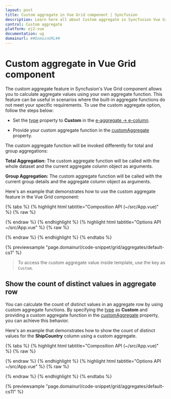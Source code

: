 ```yaml
---
layout: post
title: Custom aggregate in Vue Grid component | Syncfusion
description: Learn here all about Custom aggregate in Syncfusion Vue Grid component of Syncfusion Essential JS 2 and more.
control: Custom aggregate 
platform: ej2-vue
documentation: ug
domainurl: ##DomainURL##
---
```


# Custom aggregate in Vue Grid component

The custom aggregate feature in Syncfusion's Vue Grid component allows you to calculate aggregate values using your own aggregate function. This feature can be useful in scenarios where the built-in aggregate functions do not meet your specific requirements. To use the custom aggregate option, follow the steps below:

* Set the [type](https://ej2.syncfusion.com/vue/documentation/api/grid/aggregateColumnDirective/#type) property to **Custom** in the [e-aggregate -> e-column](https://ej2.syncfusion.com/vue/documentation/api/grid/aggregateColumnDirective/).

* Provide your custom aggregate function in the [customAggregate](https://ej2.syncfusion.com/vue/documentation/api/grid/aggregateColumnDirective/#CustomAggregate) property.

The custom aggregate function will be invoked differently for total and group aggregations:

**Total Aggregation:** The custom aggregate function will be called with the whole dataset and the current aggregate column object as arguments.

**Group Aggregation:** The custom aggregate function will be called with the current group details and the aggregate column object as arguments.

Here's an example that demonstrates how to use the custom aggregate feature in the Vue Grid component:

{% tabs %}
{% highlight html tabtitle="Composition API (~/src/App.vue)" %}
{% raw %}
<template>
    <div id="app">
        <ejs-grid :dataSource='data' height='268px'>
            <e-columns>
                <e-column field='OrderID' headerText='Order ID' textAlign='right' width=120></e-column>
                <e-column field='CustomerID' headerText='Customer ID' width=150></e-column>
                <e-column field='Freight' format='C2' width=150></e-column>
                <e-column field='ShipCountry' headerText='Ship Country' width=150></e-column>
            </e-columns>
            <e-aggregates>
                <e-aggregate>
                    <e-columns>
                        <e-column columnName="ShipCountry" type="Custom" :customAggregate="customAggregateFn" :footerTemplate='footerTemplate'></e-column>
                    </e-columns>
                </e-aggregate>
          </e-aggregates>
        </ejs-grid>
    </div>
</template>
<script setup>
import { provide, createApp } from "vue";
import { GridComponent as EjsGrid, ColumnsDirective as EColumns, ColumnDirective as EColumn, Aggregate } from "@syncfusion/ej2-vue-grids";
import { data } from './datasource.js';
const app = createApp();
      footerTemplate: function () {
        return  { template : app.component('footerTemplate', {
            template: `<span>Brazil Count: {{data.Custom}}</span>`,
            data () {return { data: {}};}
            })
          }
      }
      customAggregateFn : function (data) {
           return data.result.filter((item) => item.ShipCountry === 'Brazil').length;
      }
  provide('grid',  [Aggregate]);
</script>
<style>
  @import "../node_modules/@syncfusion/ej2-base/styles/tailwind.css";
  @import "../node_modules/@syncfusion/ej2-buttons/styles/tailwind.css";
  @import "../node_modules/@syncfusion/ej2-calendars/styles/tailwind.css";
  @import "../node_modules/@syncfusion/ej2-dropdowns/styles/tailwind.css";
  @import "../node_modules/@syncfusion/ej2-inputs/styles/tailwind.css";
  @import "../node_modules/@syncfusion/ej2-navigations/styles/tailwind.css";
  @import "../node_modules/@syncfusion/ej2-popups/styles/tailwind.css";
  @import "../node_modules/@syncfusion/ej2-splitbuttons/styles/tailwind.css";
  @import "../node_modules/@syncfusion/ej2-vue-grids/styles/tailwind.css";
  @import "../node_modules/@syncfusion/ej2-vue-buttons/styles/tailwind.css";
</style>
{% endraw %}
{% endhighlight %}
{% highlight html tabtitle="Options API ~/src/App.vue" %}
{% raw %}
<template>
    <div id="app">
        <ejs-grid :dataSource='data' height='268px'>
            <e-columns>
                <e-column field='OrderID' headerText='Order ID' textAlign='right' width=120></e-column>
                <e-column field='CustomerID' headerText='Customer ID' width=150></e-column>
                <e-column field='Freight' format='C2' width=150></e-column>
                <e-column field='ShipCountry' headerText='Ship Country' width=150></e-column>
            </e-columns>
            <e-aggregates>
                <e-aggregate>
                    <e-columns>
                        <e-column columnName="ShipCountry" type="Custom" :customAggregate="customAggregateFn" :footerTemplate='footerTemplate'></e-column>
                    </e-columns>
                </e-aggregate>
          </e-aggregates>
        </ejs-grid>
    </div>
</template>
<script>
import { GridComponent, ColumnsDirective, ColumnDirective, Aggregate } from "@syncfusion/ej2-vue-grids";
import { data } from './datasource.js';
import { provide, createApp } from "vue";
const app = createApp();
export default {
name: "App",
components: {
"ejs-grid":GridComponent,
"e-columns":ColumnsDirective,
"e-column":ColumnDirective,
"e-aggregates":AggregatesDirective,
"e-aggregate":AggregateDirective
},
  data() {
    return {
      data: data,
      footerTemplate: function () {
        return  { template : app.component('footerTemplate', {
            template: `<span>Brazil Count: {{data.Custom}}</span>`,
            data () {return { data: {}};}
            })
          }
      }
    };
  },
  methods: {
      customAggregateFn : function (data) {
           return data.result.filter((item) => item.ShipCountry === 'Brazil').length;
      }
  },
  provide("grid", [Aggregate]);
  }
</script>
<style>
  @import "../node_modules/@syncfusion/ej2-base/styles/tailwind.css";
  @import "../node_modules/@syncfusion/ej2-buttons/styles/tailwind.css";
  @import "../node_modules/@syncfusion/ej2-calendars/styles/tailwind.css";
  @import "../node_modules/@syncfusion/ej2-dropdowns/styles/tailwind.css";
  @import "../node_modules/@syncfusion/ej2-inputs/styles/tailwind.css";
  @import "../node_modules/@syncfusion/ej2-navigations/styles/tailwind.css";
  @import "../node_modules/@syncfusion/ej2-popups/styles/tailwind.css";
  @import "../node_modules/@syncfusion/ej2-splitbuttons/styles/tailwind.css";
  @import "../node_modules/@syncfusion/ej2-vue-grids/styles/tailwind.css";
  @import "../node_modules/@syncfusion/ej2-vue-buttons/styles/tailwind.css";
</style>
{% endraw %}
{% endhighlight %}
{% endtabs %}
        
{% previewsample "page.domainurl/code-snippet/grid/aggregates/default-cs1" %}

> To access the custom aggregate value inside template, use the key as `Custom`.

## Show the count of distinct values in aggregate row

You can calculate the count of distinct values in an aggregate row by using custom aggregate functions. By specifying the [type](https://ej2.syncfusion.com/vue/documentation/api/grid/aggregateColumnDirective/#type) as **Custom** and providing a custom aggregate function in the [customAggregate](https://ej2.syncfusion.com/vue/documentation/api/grid/aggregateColumnDirective/#CustomAggregate) property, you can achieve this behavior.

Here's an example that demonstrates how to show the count of distinct values for the **ShipCountry** column using a custom aggregate.

{% tabs %}
{% highlight html tabtitle="Composition API (~/src/App.vue)" %}
{% raw %}
<template>
    <div id="app">
        <ejs-grid :dataSource='data' height='268px'>
            <e-columns>
                <e-column field='OrderID' headerText='Order ID' textAlign='right' width=120></e-column>
                <e-column field='CustomerID' headerText='Customer ID' width=150></e-column>
                <e-column field='Freight' format='C2' width=150></e-column>
                <e-column field='ShipCountry' headerText='Ship Country' width=150></e-column>
            </e-columns>
            <e-aggregates>
                <e-aggregate>
                    <e-columns>
                        <e-column columnName="ShipCountry" type="Custom" :customAggregate="customAggregateFn" :footerTemplate='footerTemp'></e-column>
                    </e-columns>
                </e-aggregate>
          </e-aggregates>
        </ejs-grid>
    </div>
</template>
<script setup>
import { provide, createApp } from "vue";
import { GridComponent as EjsGrid, ColumnsDirective as EColumns, ColumnDirective as EColumn, Aggregate } from "@syncfusion/ej2-vue-grids";
import { DataUtil } from '@syncfusion/ej2-data';
import { data } from './datasource.js';
const app = createApp();
      const footerTemp = function () {
        return  { template : app.component('footerTemplate', {
            template: `<span>Distinct Count: {{data.Custom}}</span>`,
            data () {return { data: {}};}
            })
          }
      }
    const customAggregateFn = function () {
      const distinct = DataUtil.distinct(this.data, 'ShipCountry', true);
      return distinct.length;
    }
  provide('grid',  [Aggregate]);
</script>
<style>
  @import "../node_modules/@syncfusion/ej2-base/styles/tailwind.css";
  @import "../node_modules/@syncfusion/ej2-buttons/styles/tailwind.css";
  @import "../node_modules/@syncfusion/ej2-calendars/styles/tailwind.css";
  @import "../node_modules/@syncfusion/ej2-dropdowns/styles/tailwind.css";
  @import "../node_modules/@syncfusion/ej2-inputs/styles/tailwind.css";
  @import "../node_modules/@syncfusion/ej2-navigations/styles/tailwind.css";
  @import "../node_modules/@syncfusion/ej2-popups/styles/tailwind.css";
  @import "../node_modules/@syncfusion/ej2-splitbuttons/styles/tailwind.css";
  @import "../node_modules/@syncfusion/ej2-vue-grids/styles/tailwind.css";
  @import "../node_modules/@syncfusion/ej2-vue-buttons/styles/tailwind.css";
</style>
{% endraw %}
{% endhighlight %}
{% highlight html tabtitle="Options API ~/src/App.vue" %}
{% raw %}
<template>
    <div id="app">
        <ejs-grid :dataSource='data' height='268px'>
            <e-columns>
                <e-column field='OrderID' headerText='Order ID' textAlign='right' width=120></e-column>
                <e-column field='CustomerID' headerText='Customer ID' width=150></e-column>
                <e-column field='Freight' format='C2' width=150></e-column>
                <e-column field='ShipCountry' headerText='Ship Country' width=150></e-column>
            </e-columns>
            <e-aggregates>
                <e-aggregate>
                    <e-columns>
                        <e-column columnName="ShipCountry" type="Custom" :customAggregate="customAggregateFn" :footerTemplate='footerTemp'></e-column>
                    </e-columns>
                </e-aggregate>
          </e-aggregates>
        </ejs-grid>
    </div>
</template>
<script>
import { GridComponent, ColumnDirective, ColumnsDirective, Aggregate } from "@syncfusion/ej2-vue-grids";
import { DataUtil } from '@syncfusion/ej2-data';
import { data } from './datasource.js';
export default {
name: "App",
components: {
"ejs-grid":GridComponent,
"e-columns":ColumnsDirective,
"e-column":ColumnDirective,
"e-aggregates":AggregatesDirective,
"e-aggregate":AggregateDirective
},
  data() {
    return {
      data: data,
      footerTemp: function () {
        return  { template : Vue.component('footerTemplate', {
            template: `<span>Distinct Count: {{data.Custom}}</span>`,
            data () {return { data: {}};}
            })
          }
      }
    };
  },
  methods: {
    customAggregateFn: function () {
      const distinct = DataUtil.distinct(this.data, 'ShipCountry', true);
      return distinct.length;
    }
  },
  provide: {
      grid: [Aggregate]
  }
}
</script>
<style>
  @import "../node_modules/@syncfusion/ej2-base/styles/tailwind.css";
  @import "../node_modules/@syncfusion/ej2-buttons/styles/tailwind.css";
  @import "../node_modules/@syncfusion/ej2-calendars/styles/tailwind.css";
  @import "../node_modules/@syncfusion/ej2-dropdowns/styles/tailwind.css";
  @import "../node_modules/@syncfusion/ej2-inputs/styles/tailwind.css";
  @import "../node_modules/@syncfusion/ej2-navigations/styles/tailwind.css";
  @import "../node_modules/@syncfusion/ej2-popups/styles/tailwind.css";
  @import "../node_modules/@syncfusion/ej2-splitbuttons/styles/tailwind.css";
  @import "../node_modules/@syncfusion/ej2-vue-grids/styles/tailwind.css";
  @import "../node_modules/@syncfusion/ej2-vue-buttons/styles/tailwind.css";
</style>
{% endraw %}
{% endhighlight %}
{% endtabs %}
        
{% previewsample "page.domainurl/code-snippet/grid/aggregates/default-cs11" %}
